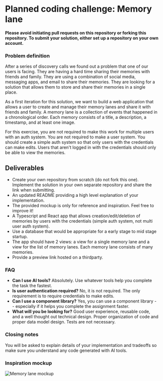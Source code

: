 # Planned coding challenge: Memory lane

**Please avoid initiating pull requests on this repository or forking this repository. To submit your solution, either set up a repository on your own account.**

### Problem definition

After a series of discovery calls we found out a problem that one of our users is facing. They are having a hard time sharing their memories with friends and family. They are using a combination of social media, messaging apps, and email to share their memories. They are looking for a solution that allows them to store and share their memories in a single place.

As a first iteration for this solution, we want to build a web application that allows a user to create and manage their memory lanes and share it with friends and family. A memory lane is a collection of events that happened in a chronological order. Each memory consists of a title, a description, a timestamp, and at least one image.

For this exercise, you are not required to make this work for multiple users with an auth system. You are not required to make a user system. You should create a simple auth system so that only users with the credentials can make edits. Users that aren't logged in with the credentials should only be able to view the memories.

## Deliverables

- Create your own repository from scratch (do not fork this one). Implement the solution in your own separate repository and share the link when submitting.
- An updated README providing a high level explanation of your implementation.
- The provided mockup is only for reference and inspiration. Feel free to improve it!
- A Typescript and React app that allows creation/edit/deletion of memories by users with the credentials (simple auth system, not multi user auth system).
- Use a database that would be appropriate for a early stage to mid stage startup.
- The app should have 2 views: a view for a single memory lane and a view for the list of memory lanes. Each memory lane consists of many memories.
- Provide a preview link hosted on a thirdparty.

### FAQ

- **Can I use AI tools?** Absolutely. Use whatever tools help you complete the task the fastest.
- **Is user authentication required?** No, it is not required. The only requirement is to require credentials to make edits.
- **Can I use a component library?** Yes, you can use a component library -- especially if it helps you complete the assignment faster.
- **What will you be looking for?** Good user experience, reusable code, and a well thought out technical design. Proper organization of code and proper data model design. Tests are not necessary.

### Closing notes

You will be asked to explain details of your implementation and tradeoffs so make sure you understand any code generated with AI tools.

### Inspiration mockup

![Memory lane mockup](./memory_lane.png)
